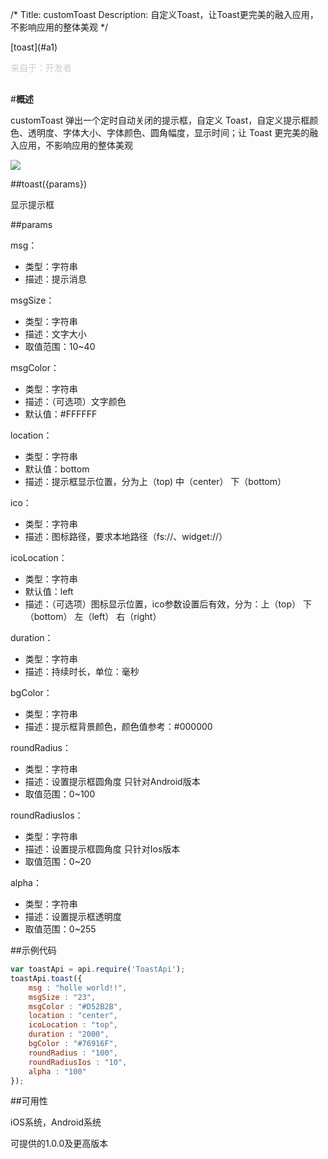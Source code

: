 /*
Title: customToast
Description: 自定义Toast，让Toast更完美的融入应用，不影响应用的整体美观
*/
<div class="outline">
[toast](#a1)
</div>

<p style="color: #ccc;margin-bottom: 30px;">来自于：开发者</p>

#**概述**

customToast 弹出一个定时自动关闭的提示框，自定义 Toast，自定义提示框颜色、透明度、字体大小、字体颜色、圆角幅度，显示时间；让 Toast 更完美的融入应用，不影响应用的整体美观

![](/img/docImage/customToast.jpg)

##toast({params})

显示提示框

##params

msg：

- 类型：字符串
- 描述：提示消息

msgSize：

- 类型：字符串
- 描述：文字大小
- 取值范围：10~40

msgColor：

- 类型：字符串
- 描述：（可选项）文字颜色
- 默认值：#FFFFFF

location：

- 类型：字符串
- 默认值：bottom
- 描述：提示框显示位置，分为上（top) 中（center） 下（bottom）

ico：

- 类型：字符串
- 描述：图标路径，要求本地路径（fs://、widget://）

icoLocation：

- 类型：字符串
- 默认值：left
- 描述：（可选项）图标显示位置，ico参数设置后有效，分为：上（top） 下（bottom） 左（left） 右（right）

duration：

- 类型：字符串
- 描述：持续时长，单位：毫秒

bgColor：

- 类型：字符串
- 描述：提示框背景颜色，颜色值参考：#000000

roundRadius：

- 类型：字符串
- 描述：设置提示框圆角度  只针对Android版本
- 取值范围：0~100

roundRadiusIos：

- 类型：字符串
- 描述：设置提示框圆角度  只针对Ios版本
- 取值范围：0~20

alpha：

- 类型：字符串
- 描述：设置提示框透明度
- 取值范围：0~255

##示例代码

```js
var toastApi = api.require('ToastApi');
toastApi.toast({
	msg : "holle world!!",
	msgSize : "23",
	msgColor : "#D52B2B",
	location : "center",
	icoLocation : "top",
	duration : "2000",
	bgColor : "#76916F",
	roundRadius : "100",
	roundRadiusIos : "10",
	alpha : "100"
});
```

##可用性

iOS系统，Android系统

可提供的1.0.0及更高版本